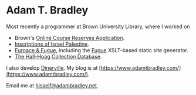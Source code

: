 # Adam T. Bradley

Most recently a programmer at Brown University Library, where I worked on 
* Brown's [Online Course Reserves Application](https://library.brown.edu/reserves/).
* [Inscriptions of Israel Palestine](https://library.brown.edu/iip/index/).
* [Furnace & Fugue](https://furnaceandfugue.org/), including the [Fugue](https://github.com/brown-University-Library/fugue) XSLT-based static site generator.
* [The Hall-Hoag Collection Database](https://apps.library.brown.edu/hall-hoag).

I also develop [Dinerville](https://www.dinerville.info/). My blog is at [https://www.adamtbradley.com/](https://www.adamtbradley.com/).

Email me at [hisself@adambradley.net](mailto:hisself@adambradley.net).
